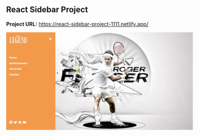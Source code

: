 ## React Sidebar Project

**Project URL:**
https://react-sidebar-project-1111.netlify.app/

<a href='https://react-sidebar-project-1111.netlify.app/' target='_blank'>
<img src='./src/assets/sidebar.jpg' width='750' alt='tours project image'>
</a>
